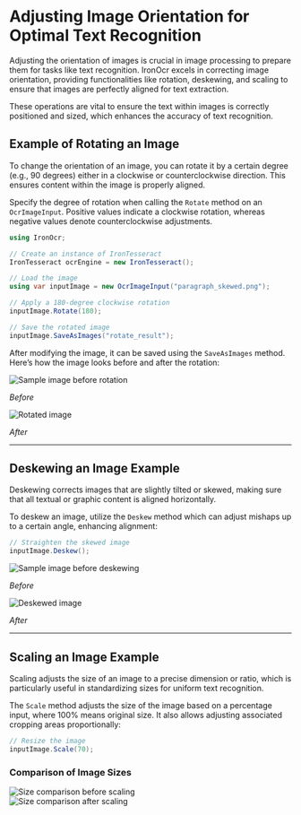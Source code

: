 # Adjusting Image Orientation for Optimal Text Recognition

Adjusting the orientation of images is crucial in image processing to prepare them for tasks like text recognition. IronOcr excels in correcting image orientation, providing functionalities like rotation, deskewing, and scaling to ensure that images are perfectly aligned for text extraction.

These operations are vital to ensure the text within images is correctly positioned and sized, which enhances the accuracy of text recognition.

## Example of Rotating an Image

To change the orientation of an image, you can rotate it by a certain degree (e.g., 90 degrees) either in a clockwise or counterclockwise direction. This ensures content within the image is properly aligned.

Specify the degree of rotation when calling the `Rotate` method on an `OcrImageInput`. Positive values indicate a clockwise rotation, whereas negative values denote counterclockwise adjustments.

```cs
using IronOcr;

// Create an instance of IronTesseract
IronTesseract ocrEngine = new IronTesseract();

// Load the image
using var inputImage = new OcrImageInput("paragraph_skewed.png");

// Apply a 180-degree clockwise rotation
inputImage.Rotate(180);

// Save the rotated image
inputImage.SaveAsImages("rotate_result");
```

After modifying the image, it can be saved using the `SaveAsImages` method. Here’s how the image looks before and after the rotation:

<div class="competitors-section__wrapper-even-1">
    <div class="competitors__card" style="width: 48%;">
        <img src="https://ironsoftware.com/static-assets/ocr/how-to/image-orientation-correction/paragraph_skewed.png" alt="Sample image before rotation" class="img-responsive add-shadow">
        <p class="competitors__download-link" style="color: #181818; font-style: italic;">Before</p>
    </div>
    <div class="competitors__card" style="width: 48%;">
        <img src="https://ironsoftware.com/static-assets/ocr/how-to/image-orientation-correction/rotate_0.webp" alt="Rotated image" class="img-responsive add-shadow">
        <p class="competitors__download-link" style="color: #181818; font-style: italic;">After</p>
    </div>
</div>

<hr>

## Deskewing an Image Example

Deskewing corrects images that are slightly tilted or skewed, making sure that all textual or graphic content is aligned horizontally.

To deskew an image, utilize the `Deskew` method which can adjust mishaps up to a certain angle, enhancing alignment:

```cs
// Straighten the skewed image
inputImage.Deskew();
```

<div class="competitors-section__wrapper-even-1">
    <div class="competitors__card" style="width: 48%;">
        <img src="https://ironsoftware.com/static-assets/ocr/how-to/image-orientation-correction/paragraph_skewed.png" alt="Sample image before deskewing" class="img-responsive add-shadow">
        <p class="competitors__download-link" style="color: #181818; font-style: italic;">Before</p>
    </div>
    <div class="competitors__card" style="width: 48%;">
        <img src="https://ironsoftware.com/static-assets/ocr/how-to/image-orientation-correction/deskew_0.webp" alt="Deskewed image" class="img-responsive add-shadow">
        <p class="competitors__download-link" style="color: #181818; font-style: italic;">After</p>
    </div>
</div>

<hr>

## Scaling an Image Example

Scaling adjusts the size of an image to a precise dimension or ratio, which is particularly useful in standardizing sizes for uniform text recognition.

The `Scale` method adjusts the size of the image based on a percentage input, where 100% means original size. It also allows adjusting associated cropping areas proportionally:

```cs
// Resize the image
inputImage.Scale(70);
```

### Comparison of Image Sizes

<div class="content-img-align-center">
    <div class="center-image-wrapper">
        <img src="https://ironsoftware.com/static-assets/ocr/how-to/image-orientation-correction/size-comparison.webp" alt="Size comparison before scaling" class="img-responsive add-shadow">
    </div>
    <div class="center-image-wrapper">
         <img src="https://ironsoftware.com/static-assets/ocr/how-to/image-orientation-correction/size-comparison2.webp" alt="Size comparison after scaling" class="img-responsive add-shadow">
    </div>
</div>